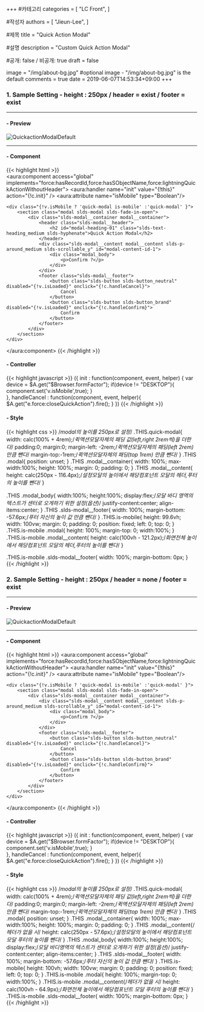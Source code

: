 +++
#카테고리
categories = [
    "LC Front",
]

#작성자
authors = [
    "Jieun-Lee",
]

#제목
title = "Quick Action Modal"

#설명
description = "Custom Quick Action Modal"

#공개: false / 비공개: true
draft = false


image = "/img/about-bg.jpg" #optional image - "/img/about-bg.jpg" is the default
comments = true
date = 2019-06-07T14:53:34+09:00
+++

<!-- 게시글 내용 -->
### 1. Sample Setting - height : 250px / header = exist / footer = exist

---

#### - Preview
![QuickactionModalDefault](https://user-images.githubusercontent.com/50821963/59089950-5a776180-8946-11e9-9883-9ef13cd6a50c.jpg "QuickactionModalDefault")

---

#### - Component   
{{< highlight html >}}    
<aura:component access="global" implements="force:hasRecordId,force:hasSObjectName,force:lightningQuickActionWithoutHeader">
    <aura:handler name="init" value="{!this}" action="{!c.init}" /> 
    <aura:attribute name="isMobile" type="Boolean"/>

    <div class="{!v.isMobile ? 'quick-modal is-mobile' :'quick-modal' }">
        <section class="modal slds-modal slds-fade-in-open">
            <div class="slds-modal__container modal__container">
                <header class="slds-modal__header">
                    <h2 id="modal-heading-01" class="slds-text-heading_medium slds-hyphenate">Quick Action Modal</h2>
                </header>
                <div class="slds-modal__content modal__content slds-p-around_medium slds-scrollable_y" id="modal-content-id-1">
                    <div class="modal_body">
                        <p>Confirm ?</p>
                    </div>
                </div>
                <footer class="slds-modal__footer">
                    <button class="slds-button slds-button_neutral" disabled="{!v.isLoaded}" onclick="{!c.handleCancel}">
                        Cancel
                    </button>
                    <button class="slds-button slds-button_brand" disabled="{!v.isLoaded}" onclick="{!c.handleConfirm}">
                        Confirm
                    </button>
                </footer>
            </div>
        </section>
    </div>
</aura:component>
{{< /highlight >}}
<br>
#### - Controller
{{< highlight javascript >}}
({
    init : function(component, event, helper) {
        var device = $A.get("$Browser.formFactor");
        if(device != "DESKTOP"){
            component.set('v.isMobile',true);
        }    
    },
    handleCancel : function(component, event, helper){
        $A.get("e.force:closeQuickAction").fire();
    }
})
{{< /highlight >}}
<br>
#### - Style
{{< highlight css >}}
/*modal의 높이를 250px로 설정*/
.THIS.quick-modal{
    width: calc(100% + 4rem);/*퀵액션모달자체의 패딩 값(left,right 2rem씩)을 더한다*/
    padding:0;
    margin:0;
    margin-left: -2rem;/*퀵액션모달자체의 패딩(left 2rem)만큼 뺀다*/
    margin-top:-1rem;/*퀵액션모달자체의 패딩(top 1rem) 만큼 뺀다*/
}
.THIS .modal{
    position: unset;
}
.THIS .modal__container{ 
    width: 100%;
    max-width:100%;
    height: 100%;
    margin: 0;
    padding: 0; 
}
.THIS .modal__content{
    height: calc(250px - 116.4px);/*설정모달의 높이에서 해당컴포넌트 모달의 헤더,푸터의 높이를 뺀다*/
}

.THIS .modal_body{
    width:100%;
    height:100%;
    display:flex;/*모달 바디 영역의 텍스트가 센터로 오게하기 위한 설정(옵션)*/
    justify-content:center;
    align-items:center;
}
.THIS .slds-modal__footer{
    width: 100%;
    margin-bottom: -57.6px;/*푸터 자신의 높이 값 만큼 뺀다*/
}
.THIS.is-mobile{
    height: 99.6vh;
    width: 100vw;
    margin: 0;
    padding: 0;
    position: fixed;
    left: 0;
    top: 0;
}
.THIS.is-mobile .modal{
    height: 100%;
    margin-top: 0;
    width:100%;
}
.THIS.is-mobile .modal__content{
    height: calc(100vh - 121.2px);/*화면전체 높이에서 해당컴포넌트 모달의 헤더,푸터의 높이를 뺀다*/
}

.THIS.is-mobile .slds-modal__footer{
    width: 100%;
    margin-bottom: 0px;
}
{{< /highlight >}}
<br>

### 2. Sample Setting - height : 250px / header = none / footer = exist
---

#### - Preview
![QuickactionModalDefault](https://user-images.githubusercontent.com/50821963/59089999-7da21100-8946-11e9-99d8-4cb6de6abd4c.jpg "QuickactionModalDefault")

---

#### - Component
{{< highlight html >}}
<aura:component access="global" implements="force:hasRecordId,force:hasSObjectName,force:lightningQuickActionWithoutHeader">
    <aura:handler name="init" value="{!this}" action="{!c.init}" /> 
    <aura:attribute name="isMobile" type="Boolean"/>

    <div class="{!v.isMobile ? 'quick-modal is-mobile' :'quick-modal' }">
        <section class="modal slds-modal slds-fade-in-open">
            <div class="slds-modal__container modal__container">
                <div class="slds-modal__content modal__content slds-p-around_medium slds-scrollable_y" id="modal-content-id-1">
                    <div class="modal_body">
                        <p>Confirm ?</p>
                    </div>
                </div>
                <footer class="slds-modal__footer">
                    <button class="slds-button slds-button_neutral" disabled="{!v.isLoaded}" onclick="{!c.handleCancel}">
                        Cancel
                    </button>
                    <button class="slds-button slds-button_brand" disabled="{!v.isLoaded}" onclick="{!c.handleConfirm}">
                        Confirm
                    </button>
                </footer>
            </div>
        </section>
    </div>
</aura:component>
{{< /highlight >}}
<br>
#### - Controller
{{< highlight javascript >}}
({
    init : function(component, event, helper) {
        var device = $A.get("$Browser.formFactor");
        if(device != "DESKTOP"){
            component.set('v.isMobile',true);
        }    
    },
    handleCancel : function(component, event, helper){
        $A.get("e.force:closeQuickAction").fire();
    }
})
{{< /highlight >}}
<br>
#### - Style
{{< highlight css >}}
/*modal의 높이를 250px로 설정*/
.THIS.quick-modal{
    width: calc(100% + 4rem);/*퀵액션모달자체의 패딩 값(left,right 2rem씩)을 더한다*/
    padding:0;
    margin:0;
    margin-left: -2rem;/*퀵액션모달자체의 패딩(left 2rem)만큼 뺀다*/
    margin-top:-1rem;/*퀵액션모달자체의 패딩(top 1rem) 만큼 뺀다*/
}
.THIS .modal{
    position: unset;
}
.THIS .modal__container{ 
    width: 100%;
    max-width:100%;
    height: 100%;
    margin: 0;
    padding: 0; 
}
.THIS .modal__content{/*헤더가 없을 시*/
    height: calc(250px - 57.6px);/*설정모달의 높이에서 해당컴포넌트 모달 푸터의 높이를 뺀다*/
}
.THIS .modal_body{
    width:100%;
    height:100%;
    display:flex;/*모달 바디영역의 텍스트가 센터로 오게하기 위한 설정(옵션)*/
    justify-content:center;
    align-items:center;
}
.THIS .slds-modal__footer{
    width: 100%;
    margin-bottom: -57.6px;/*푸터 자신의 높이 값 만큼 뺀다*/
}
.THIS.is-mobile{
    height: 100vh;
    width: 100vw;
    margin: 0;
    padding: 0;
    position: fixed;
    left: 0;
    top: 0;
}
.THIS.is-mobile .modal{
    height: 100%;
    margin-top: 0;
    width:100%;
}
.THIS.is-mobile .modal__content{/*헤더가 없을 시*/
    height: calc(100vh - 64.9px);/*화면전체 높이에서 해당컴포넌트 모달 푸터의 높이를 뺀다*/
}
.THIS.is-mobile .slds-modal__footer{
    width: 100%;
    margin-bottom: 0px;
}
{{< /highlight >}}